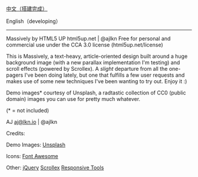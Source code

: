 [中文（搭建完成）](https://liaoxyucm.github.io/liaoxyuCM01/)

English（developing）

------------------------------------------------


Massively by HTML5 UP
html5up.net | @ajlkn
Free for personal and commercial use under the CCA 3.0 license (html5up.net/license)


This is Massively, a text-heavy, article-oriented design built around a huge background
image (with a new parallax implementation I'm testing) and scroll effects (powered by
Scrollex). A *slight* departure from all the one-pagers I've been doing lately, but one
that fulfills a few user requests and makes use of some new techniques I've been wanting
to try out. Enjoy it :)

Demo images* courtesy of Unsplash, a radtastic collection of CC0 (public domain) images
you can use for pretty much whatever.

(* = not included)

AJ
aj@lkn.io | @ajlkn


Credits:

Demo Images:
	[Unsplash](unsplash.com)

Icons:
	[Font Awesome](fontawesome.io)

Other:
	[jQuery](jquery.com)
	[Scrollex](github.com/ajlkn/jquery.scrollex)
	[Responsive Tools](github.com/ajlkn/responsive-tools)
